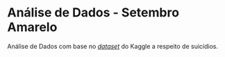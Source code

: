 # Análise de Dados - Setembro Amarelo

Análise de Dados com base no [_dataset_](https://www.kaggle.com/datasets/russellyates88/suicide-rates-overview-1985-to-2016) do Kaggle a respeito de suicídios.
